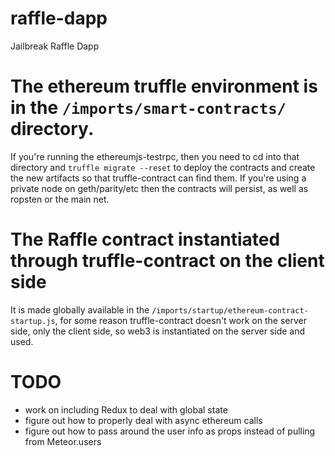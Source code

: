 # raffle-dapp
Jailbreak Raffle Dapp

# The ethereum truffle environment is in the `/imports/smart-contracts/` directory. 
If you're running the ethereumjs-testrpc, then you need to cd into that directory and `truffle migrate --reset` to deploy the contracts and create the new artifacts so that truffle-contract can find them.  If you're using a private node on geth/parity/etc then the contracts will persist, as well as ropsten or the main net.  

# The Raffle contract instantiated through truffle-contract on the client side
It is made globally available in the `/imports/startup/ethereum-contract-startup.js`, for some reason truffle-contract doesn't work on the server side, only the client side, so web3 is instantiated on the server side and used. 

# TODO 
- work on including Redux to deal with global state
- figure out how to properly deal with async ethereum calls
- figure out how to pass around the user info as props instead of pulling from Meteor.users
